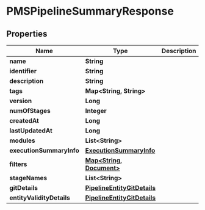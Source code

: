 # PMSPipelineSummaryResponse

## Properties
Name | Type | Description | Notes
------------ | ------------- | ------------- | -------------
**name** | **String** |  |  [optional]
**identifier** | **String** |  |  [optional]
**description** | **String** |  |  [optional]
**tags** | **Map&lt;String, String&gt;** |  |  [optional]
**version** | **Long** |  |  [optional]
**numOfStages** | **Integer** |  |  [optional]
**createdAt** | **Long** |  |  [optional]
**lastUpdatedAt** | **Long** |  |  [optional]
**modules** | **List&lt;String&gt;** |  |  [optional]
**executionSummaryInfo** | [**ExecutionSummaryInfo**](ExecutionSummaryInfo.md) |  |  [optional]
**filters** | [**Map&lt;String, Document&gt;**](Document.md) |  |  [optional]
**stageNames** | **List&lt;String&gt;** |  |  [optional]
**gitDetails** | [**PipelineEntityGitDetails**](PipelineEntityGitDetails.md) |  |  [optional]
**entityValidityDetails** | [**PipelineEntityGitDetails**](PipelineEntityGitDetails.md) |  |  [optional]
